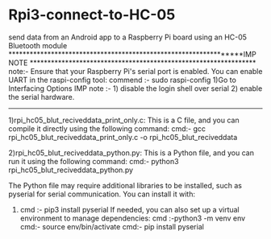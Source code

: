 # Rpi3-connect-to-HC-05
send data from an Android app to a Raspberry Pi board using an HC-05 Bluetooth module
*****************************************************************IMP NOTE ****************************************************************
note:- Ensure that your Raspberry Pi's serial port is enabled. You can enable UART in the raspi-config tool:
commend :- sudo raspi-config
          1)Go to Interfacing Options 
          IMP note :- 1) disable the login shell over serial 
                      2) enable the serial hardware.
*************************************************************************************************************************************
1)rpi_hc05_blut_reciveddata_print_only.c: This is a C file, and you can compile it directly using the following command:
 cmd:- gcc rpi_hc05_blut_reciveddata_print_only.c -o rpi_hc05_blut_reciveddata


2)rpi_hc05_blut_reciveddata_python.py: This is a Python file, and you can run it using the following command:
 cmd:- python3 rpi_hc05_blut_reciveddata_python.py

The Python file may require additional libraries to be installed, such as pyserial for serial communication. You can install it with:
 1) cmd :- pip3 install pyserial
  If needed, you can also set up a virtual environment to manage dependencies:
   cmd :-python3 -m venv env
   cmd:- source env/bin/activate
  cmd:- pip install pyserial
